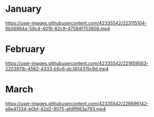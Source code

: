 # January
https://user-images.githubusercontent.com/42335542/223115104-6b56984a-59c4-4016-82c9-47584f753608.mp4

# February
https://user-images.githubusercontent.com/42335542/221859563-2203911b-4562-4333-b5c6-dc3814315c9d.mp4

# March
https://user-images.githubusercontent.com/42335542/226696142-e8e41334-b0bf-42d2-9075-afdff983a793.mp4
